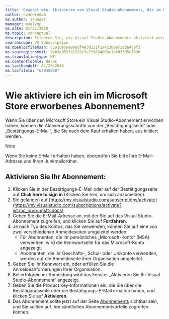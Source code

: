 ```yaml
---
title: 'Gewusst wie: Aktivieren von Visual Studio-Abonnements, die im Microsoft Store erworben wurden | Microsoft-Dokumentation'
author: evanwindom
ms.author: jaunger
manager: evelynp
ms.date: 01/25/2018
ms.topic: conceptual
description: Erfahren Sie, wie Visual Studio-Abonnements aktiviert werden, die im Microsoft Store erworben wurden.
searchscope: VS Subscription
ms.openlocfilehash: c6916e56e906df4e3d231f1942389e72ade4c9f3
ms.sourcegitcommit: 94b3a052fb1229c7e7f8804b09c1d403385c7630
ms.translationtype: HT
ms.contentlocale: de-DE
ms.lasthandoff: 04/23/2019
ms.locfileid: "62945888"
---
```

# <a name="how-do-i-activate-a-subscription-acquired-from-the-microsoft-store"></a>Wie aktiviere ich ein im Microsoft Store erworbenes Abonnement?
Wenn Sie über den Microsoft Store ein Visual Studio-Abonnement erworben haben, können die Aktivierungsschritte von der „Bestätigungsseite“ oder „Bestätigungs-E-Mail“, die Sie nach dem Kauf erhalten haben, aus initiiert werden.

> [!NOTE]
> Wenn Sie keine E-Mail erhalten haben, überprüfen Sie bitte Ihre E-Mail-Adresse und Ihren Junkmailordner.

## <a name="activate-your-subscription"></a>Aktivieren Sie Ihr Abonnement:
1. Klicken Sie in der Bestätigungs-E-Mail oder auf der Bestätigungsseite auf **Click here to sign in** (Klicken Sie hier, um sich anzumelden).
2. Sie gelangen auf [https://my.visualstudio.com/subscriptions/activate](https://my.visualstudio.com/subscriptions/activate?wt.mc_id=o~msft~docs).
3. Geben Sie die E-Mail-Adresse an, mit der Sie auf das Visual Studio-Abonnement zugreifen, und klicken Sie auf **Fortfahren**.
4. Je nach Typ des Kontos, das Sie verwenden, können Sie auf eine von zwei verschiedenen Anmeldeseiten umgeleitet werden:
    - Für Abonnenten, die ihr persönliches „Microsoft-Konto“ (MSA) verwenden, wird die Kennwortseite für das Microsoft-Konto angezeigt.
    - Abonnenten, die ihr Geschäfts-, Schul- oder Unikonto verwenden, werden auf die Anmeldeseite ihrer Organisation umgeleitet.
5. Geben Sie Ihr Kennwort ein, oder erfüllen Sie die Anmeldeanforderungen Ihrer Organisation.
6. Bei erfolgreicher Anmeldung wird das Fenster „Aktivieren Sie Ihr Visual Studio-Abonnement“ angezeigt.
7. Geben Sie die Product Key-Informationen ein, die Sie über die Bestätigungsseite oder die Bestätigungs-E-Mail erhalten haben, und klicken Sie auf **Aktivieren**.
8. Das Abonnement sollte jetzt auf der Seite [Abonnements](https://my.visualstudio.com/subscriptions?wt.mc_id=o~msft~docs) sichtbar sein, und Sie sollten auf Ihre sämtlichen Abonnementvorteile zugreifen können.
